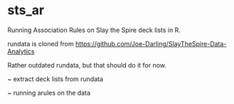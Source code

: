 # sts_ar
Running Association Rules on Slay the Spire deck lists in R.

rundata is cloned from https://github.com/Joe-Darling/SlayTheSpire-Data-Analytics

Rather outdated rundata, but that should do it for now.

~ extract deck lists from rundata

~ running arules on the data

